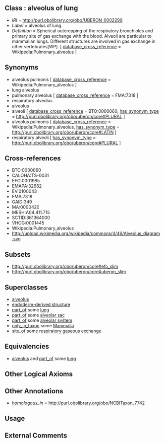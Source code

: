 
## Class : alveolus of lung

 * *IRI* = http://purl.obolibrary.org/obo/UBERON_0002299
 * *Label* = alveolus of lung
 * *Definition* = Spherical outcropping of the respiratory bronchioles and primary site of gas exchange with the blood. Alveoli are particular to mammalian lungs. Different structures are involved in gas exchange in other vertebrates[WP]. [ [database_cross_reference](../../ef/oboInOwl#hasDbXref.md) = Wikipedia:Pulmonary_alveolus ]

## Synonyms

 * alveolus pulmonis [ [database_cross_reference](../../ef/oboInOwl#hasDbXref.md) = Wikipedia:Pulmonary_alveolus ]
 * lung alveolus
 * pulmonary alveolus [ [database_cross_reference](../../ef/oboInOwl#hasDbXref.md) = FMA:7318 ]
 * respiratory alveolus
 * alveolus
 * alveoli [ [database_cross_reference](../../ef/oboInOwl#hasDbXref.md) = BTO:0000060, [has_synonym_type](../../pe/oboInOwl#hasSynonymType.md) = http://purl.obolibrary.org/obo/uberon/core#PLURAL ]
 * alveolus pulmonis [ [database_cross_reference](../../ef/oboInOwl#hasDbXref.md) = Wikipedia:Pulmonary_alveolus, [has_synonym_type](../../pe/oboInOwl#hasSynonymType.md) = http://purl.obolibrary.org/obo/uberon/core#LATIN ]
 * respiratory alveoli [ [has_synonym_type](../../pe/oboInOwl#hasSynonymType.md) = http://purl.obolibrary.org/obo/uberon/core#PLURAL ]

## Cross-references

 * BTO:0000060
 * CALOHA:TS-0031
 * EFO:0001985
 * EMAPA:32682
 * EV:0100043
 * FMA:7318
 * GAID:349
 * MA:0000420
 * MESH:A04.411.715
 * SCTID:361364000
 * VHOG:0001445
 * Wikipedia:Pulmonary_alveolus
 * http://upload.wikimedia.org/wikipedia/commons/4/46/Alveolus_diagram.svg

## Subsets

 * http://purl.obolibrary.org/obo/uberon/core#efo_slim
 * http://purl.obolibrary.org/obo/uberon/core#uberon_slim

## Superclasses

 * [alveolus](../../UBERON/15/UBERON_0003215.md)
 * [endoderm-derived structure](../../UBERON/19/UBERON_0004119.md)
 * [part_of](../../BFO/50/BFO_0000050.md) some [lung](../../UBERON/48/UBERON_0002048.md)
 * [part_of](../../BFO/50/BFO_0000050.md) some [alveolar sac](../../UBERON/69/UBERON_0002169.md)
 * [part_of](../../BFO/50/BFO_0000050.md) some [alveolar system](../../UBERON/24/UBERON_0006524.md)
 * [only_in_taxon](../../RO/60/RO_0002160.md) some [Mammalia](../../NCBITaxon/74/NCBITaxon_40674.md)
 * [site_of](../../core#site/of/core#site_of.md) some [respiratory gaseous exchange](../../GO/85/GO_0007585.md)

## Equivalencies

 * [alveolus](../../UBERON/15/UBERON_0003215.md) and [part_of](../../BFO/50/BFO_0000050.md) some [lung](../../UBERON/48/UBERON_0002048.md)

## Other Logical Axioms


## Other Annotations

 * *[homologous_in](../../core#homologous/in/core#homologous_in.md)* = http://purl.obolibrary.org/obo/NCBITaxon_7742

## Usage


## External Comments

